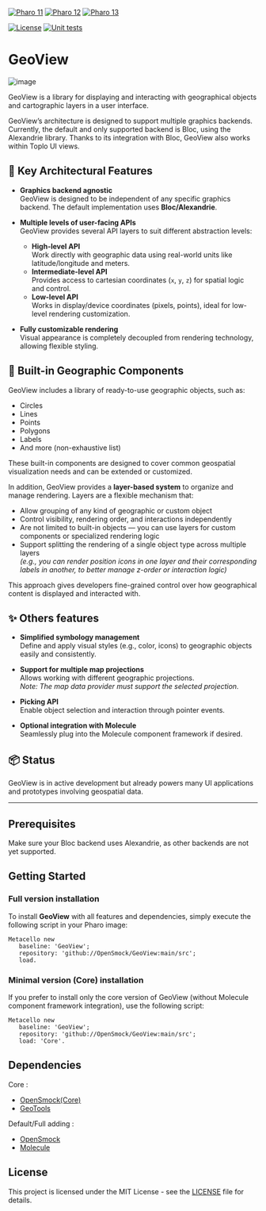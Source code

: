 [![Pharo 11](https://img.shields.io/badge/Pharo-11-%23aac9ff.svg)](https://pharo.org/download)
[![Pharo 12](https://img.shields.io/badge/Pharo-12-%23aac9ff.svg)](https://pharo.org/download)
[![Pharo 13](https://img.shields.io/badge/Pharo-13-%23aac9ff.svg)](https://pharo.org/download)

[![License](https://img.shields.io/github/license/OpenSmock/GeoView.svg)](./LICENSE)
[![Unit tests](https://github.com/OpenSmock/GeoView/actions/workflows/CI.yml/badge.svg)](https://github.com/OpenSmock/GeoView/actions/workflows/CI.yml)

# GeoView

![image](https://github.com/user-attachments/assets/81bdfd1b-23ce-46d4-bbf1-670f5142cfc8)

GeoView is a library for displaying and interacting with geographical objects and cartographic layers in a user interface.

GeoView’s architecture is designed to support multiple graphics backends. Currently, the default and only supported backend is Bloc, using the Alexandrie library.
Thanks to its integration with Bloc, GeoView also works within Toplo UI views.

## 🔧 Key Architectural Features

- **Graphics backend agnostic**  
  GeoView is designed to be independent of any specific graphics backend. The default implementation uses **Bloc/Alexandrie**.

- **Multiple levels of user-facing APIs**  
  GeoView provides several API layers to suit different abstraction levels:
  - **High-level API**  
    Work directly with geographic data using real-world units like latitude/longitude and meters.
  - **Intermediate-level API**  
    Provides access to cartesian coordinates (`x`, `y`, `z`) for spatial logic and control.
  - **Low-level API**  
    Works in display/device coordinates (pixels, points), ideal for low-level rendering customization.

- **Fully customizable rendering**  
  Visual appearance is completely decoupled from rendering technology, allowing flexible styling.

## 🧩 Built-in Geographic Components

GeoView includes a library of ready-to-use geographic objects, such as:
- Circles
- Lines
- Points
- Polygons
- Labels
- And more (non-exhaustive list)

These built-in components are designed to cover common geospatial visualization needs and can be extended or customized.

In addition, GeoView provides a **layer-based system** to organize and manage rendering. Layers are a flexible mechanism that:
- Allow grouping of any kind of geographic or custom object
- Control visibility, rendering order, and interactions independently
- Are not limited to built-in objects — you can use layers for custom components or specialized rendering logic
- Support splitting the rendering of a single object type across multiple layers  
  _(e.g., you can render position icons in one layer and their corresponding labels in another, to better manage z-order or interaction logic)_

This approach gives developers fine-grained control over how geographical content is displayed and interacted with.

## ✨ Others features

- **Simplified symbology management**  
  Define and apply visual styles (e.g., color, icons) to geographic objects easily and consistently.

- **Support for multiple map projections**  
  Allows working with different geographic projections.  
  _Note: The map data provider must support the selected projection._

- **Picking API**  
  Enable object selection and interaction through pointer events.

- **Optional integration with Molecule**  
  Seamlessly plug into the Molecule component framework if desired.

## 📦 Status

GeoView is in active development but already powers many UI applications and prototypes involving geospatial data.

---

## Prerequisites

Make sure your Bloc backend uses Alexandrie, as other backends are not yet supported.

## Getting Started

### Full version installation

To install **GeoView** with all features and dependencies, simply execute the following script in your Pharo image:

```smalltalk
Metacello new
   baseline: 'GeoView';
   repository: 'github://OpenSmock/GeoView:main/src';
   load.
```

### Minimal version (Core) installation

If you prefer to install only the core version of GeoView (without Molecule component framework integration), use the following script:

```smalltalk
Metacello new
   baseline: 'GeoView';
   repository: 'github://OpenSmock/GeoView:main/src';
   load: 'Core'.
```

## Dependencies

Core : 

- [OpenSmock(Core)](https://github.com/OpenSmock/OpenSmock)
- [GeoTools](https://github.com/OpenSmock/GeoTools)

Default/Full adding :

- [OpenSmock](https://github.com/OpenSmock/OpenSmock)
- [Molecule](https://github.com/OpenSmock/Molecule)

## License

This project is licensed under the MIT License - see the [LICENSE](LICENSE) file for details.
